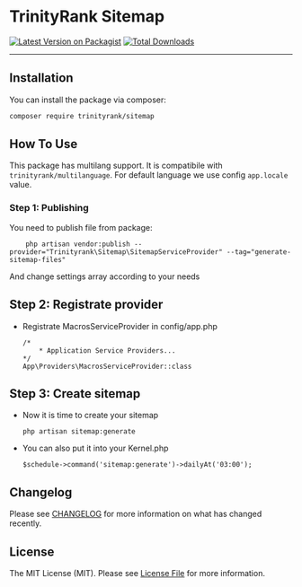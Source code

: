 # TrinityRank Sitemap

[![Latest Version on Packagist](https://img.shields.io/packagist/v/trinityrank/sitemap.svg?style=flat-square)](https://packagist.org/packages/trinityrank/sitemap)
[![Total Downloads](https://img.shields.io/packagist/dt/trinityrank/sitemap.svg?style=flat-square)](https://packagist.org/packages/trinityrank/sitemap)

---

## Installation

You can install the package via composer:

```bash
composer require trinityrank/sitemap
```

## How To Use

This package has multilang support. It is compatibile with `trinityrank/multilanguage`.
For default language we use config `app.locale` value.


### Step 1: Publishing

You need to publish file from package:

```shell
    php artisan vendor:publish --provider="Trinityrank\Sitemap\SitemapServiceProvider" --tag="generate-sitemap-files"
```

And change settings array according to your needs

## Step 2: Registrate provider

- Registrate MacrosServiceProvider in config/app.php
    ```shell
    /*
        * Application Service Providers...
    */
    App\Providers\MacrosServiceProvider::class
    ```

## Step 3: Create sitemap

- Now it is time to create your sitemap
    ```shell
    php artisan sitemap:generate
    ```

- You can also put it into your Kernel.php
    ```shell
    $schedule->command('sitemap:generate')->dailyAt('03:00');
    ```


## Changelog

Please see [CHANGELOG](CHANGELOG.md) for more information on what has changed recently.

## License

The MIT License (MIT). Please see [License File](LICENSE.md) for more information.

